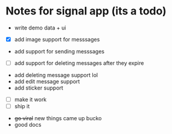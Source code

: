 # Notes for signal app (its a todo)

- write demo data + ui
- [x] add image support for messsages
- add support for sending messsages
- [ ] add support for deleting messages after they expire
- add deleting message support lol
- add edit message support
- add sticker support
- [ ] make it work
- [ ] ship it
- ~~go viral~~ new things came up bucko
- good docs

